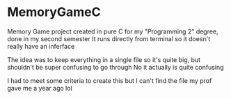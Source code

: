 # MemoryGameC
Memory Game project created in pure C for my "Programming 2" degree,  done in my second semester
It runs directly from terminal so it doesn't really have an inferface

The idea was to keep everything in a single file so it's quite big, but shouldn't be super confusing to go through
No it actually is quite confusing

I had to meet some criteria to create this but I can't find the file my prof gave me a year ago lol
